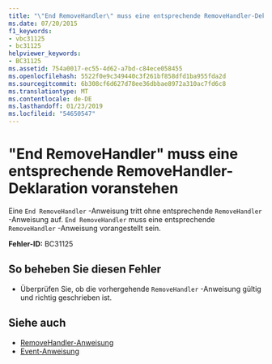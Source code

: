 ```yaml
---
title: "\"End RemoveHandler\" muss eine entsprechende RemoveHandler-Deklaration voranstehen"
ms.date: 07/20/2015
f1_keywords:
- vbc31125
- bc31125
helpviewer_keywords:
- BC31125
ms.assetid: 754a0017-ec55-4d62-a7bd-c84ece058455
ms.openlocfilehash: 5522f0e9c349440c3f261bf858dfd1ba955fda2d
ms.sourcegitcommit: 6b308cf6d627d78ee36dbbae8972a310ac7fd6c8
ms.translationtype: MT
ms.contentlocale: de-DE
ms.lasthandoff: 01/23/2019
ms.locfileid: "54650547"
---
```

# <a name="end-removehandler-must-be-preceded-by-a-matching-removehandler-declaration"></a>"End RemoveHandler" muss eine entsprechende RemoveHandler-Deklaration voranstehen
Eine `End RemoveHandler` -Anweisung tritt ohne entsprechende `RemoveHandler` -Anweisung auf. `End RemoveHandler` muss eine entsprechende `RemoveHandler` -Anweisung vorangestellt sein.  
  
 **Fehler-ID:** BC31125  
  
## <a name="to-correct-this-error"></a>So beheben Sie diesen Fehler  
  
-   Überprüfen Sie, ob die vorhergehende `RemoveHandler` -Anweisung gültig und richtig geschrieben ist.  
  
## <a name="see-also"></a>Siehe auch
- [RemoveHandler-Anweisung](../../visual-basic/language-reference/statements/removehandler-statement.md)
- [Event-Anweisung](../../visual-basic/language-reference/statements/event-statement.md)
